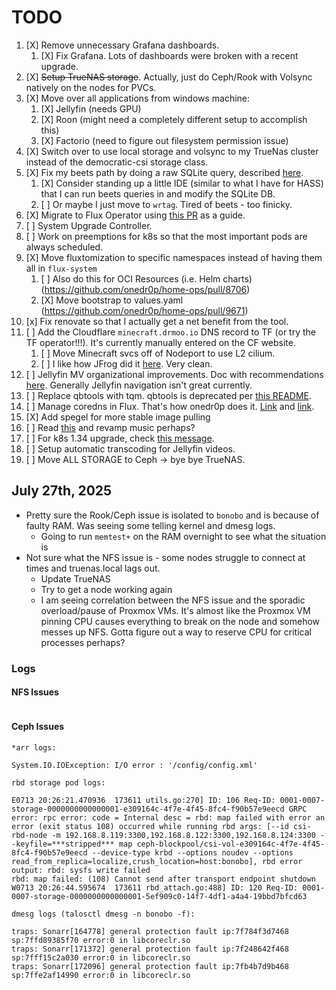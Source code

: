 # TODO

1. [X] Remove unnecessary Grafana dashboards.
   1. [X] Fix Grafana. Lots of dashboards were broken with a recent upgrade.
2. [X] ~~Setup TrueNAS storage~~. Actually, just do Ceph/Rook with Volsync natively on the nodes for PVCs.
3. [X] Move over all applications from windows machine:
   1. [X] Jellyfin (needs GPU)
   2. [X] Roon (might need a completely different setup to accomplish this)
   3. [X] Factorio (need to figure out filesystem permission issue)
4. [X] Switch over to use local storage and volsync to my TrueNas cluster instead of the democratic-csi storage class.
5. [X] Fix my beets path by doing a raw SQLite query, described [here](https://discourse.beets.io/t/library-db-still-has-old-path-after-moving-collection-to-a-new-location/2331).
   1. [X] Consider standing up a little IDE (similar to what I have for HASS) that I can run beets queries in and modify the SQLite DB.
   2. [ ] Or maybe I just move to `wrtag`. Tired of beets - too finicky.
6. [X] Migrate to Flux Operator using [this PR](https://github.com/onedr0p/home-ops/pull/8624) as a guide.
7. [ ] System Upgrade Controller.
8. [ ] Work on preemptions for k8s so that the most important pods are always scheduled.
9. [X] Move fluxtomization to specific namespaces instead of having them all in `flux-system`
   1. [ ] Also do this for OCI Resources (i.e. Helm charts) (<https://github.com/onedr0p/home-ops/pull/8706>)
   2. [X] Move bootstrap to values.yaml (<https://github.com/onedr0p/home-ops/pull/9671>)
10. [x] Fix renovate so that I actually get a net benefit from the tool.
11. [ ] Add the Cloudflare `minecraft.drmoo.io` DNS record to TF (or try the TF operator!!!). It's currently manually entered on the CF website.
    1. [ ] Move Minecraft svcs off of Nodeport to use L2 cilium.
    2. [ ] I like how JFrog did it [here](https://github.com/joryirving/home-ops/blob/9d327c98f5bb1f97e21bbb522258b112609e76c0/kubernetes/apps/base/games/minecraft/mc-router/dnsendpoint.yaml#L2). Very clean.
12. [ ] Jellyfin MV organizational improvements. Doc with recommendations [here](https://github.com/mystoragebox/Jellyfin-Music-Video-Tutorial). Generally Jellyfin navigation isn't great currently.
13. [ ] Replace qbtools with tqm. qbtools is deprecated per [this README](https://github.com/buroa/qbtools).
14. [ ] Manage coredns in Flux. That's how onedr0p does it. [Link](https://github.com/onedr0p/home-ops/blob/5899f27553d145b40d029be4eb34d8e254a7cc23/talos/machineconfig.yaml.j2#L147) and [link](https://github.com/onedr0p/home-ops/blob/5899f27553d145b40d029be4eb34d8e254a7cc23/kubernetes/apps/kube-system/coredns/ks.yaml#L23).
15. [X] Add spegel for more stable image pulling
16. [ ] Read [this](https://blog.nfreak.tv/music-stack/) and revamp music perhaps?
17. [ ] For k8s 1.34 upgrade, check [this message](https://discord.com/channels/673534664354430999/942576972943491113/1410643392785944708).
18. [ ] Setup automatic transcoding for Jellyfin videos.
19. [ ] Move ALL STORAGE to Ceph -> bye bye TrueNAS.

## July 27th, 2025

* Pretty sure the Rook/Ceph issue is isolated to `bonobo` and is because of faulty RAM. Was seeing some telling kernel and dmesg logs.
  * Going to run `memtest+` on the RAM overnight to see what the situation is
* Not sure what the NFS issue is - some nodes struggle to connect at times and truenas.local lags out.
  * Update TrueNAS
  * Try to get a node working again
  * I am seeing correlation between the NFS issue and the sporadic overload/pause of Proxmox VMs. It's almost like the Proxmox VM pinning CPU causes everything to break on the node and somehow messes up NFS. Gotta figure out a way to reserve CPU for critical processes perhaps?

### Logs

#### NFS Issues

```bash

```

#### Ceph Issues

```text
*arr logs:

System.IO.IOException: I/O error : '/config/config.xml'

rbd storage pod logs:

E0713 20:26:21.470936  173611 utils.go:270] ID: 106 Req-ID: 0001-0007-storage-0000000000000001-e309164c-4f7e-4f45-8fc4-f90b57e9eecd GRPC error: rpc error: code = Internal desc = rbd: map failed with error an error (exit status 108) occurred while running rbd args: [--id csi-rbd-node -m 192.168.8.119:3300,192.168.8.122:3300,192.168.8.124:3300 --keyfile=***stripped*** map ceph-blockpool/csi-vol-e309164c-4f7e-4f45-8fc4-f90b57e9eecd --device-type krbd --options noudev --options read_from_replica=localize,crush_location=host:bonobo], rbd error output: rbd: sysfs write failed
rbd: map failed: (108) Cannot send after transport endpoint shutdown
W0713 20:26:44.595674  173611 rbd_attach.go:488] ID: 120 Req-ID: 0001-0007-storage-0000000000000001-5ef909c0-14f7-4df1-a4a4-19bbd7bfcd63

dmesg logs (talosctl dmesg -n bonobo -f):

traps: Sonarr[164778] general protection fault ip:7f784f3d7468 sp:7ffd89385f70 error:0 in libcoreclr.so
traps: Sonarr[171372] general protection fault ip:7f248642f468 sp:7fff15c2a030 error:0 in libcoreclr.so
traps: Sonarr[172096] general protection fault ip:7fb4b7d9b468 sp:7ffe2af14990 error:0 in libcoreclr.so
```

